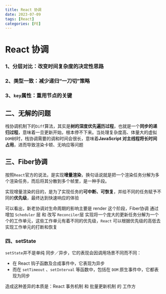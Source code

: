 ```yaml
---
title: React 协调
date: 2023-07-09
tags: [React]
categories: [FE]
---
```


# React 协调

### 1、分层对比：改变时间复杂度的决定性思路

### 2、类型一致：减少递归“一刀切”策略

### 3、`key`属性：重用节点的关键

## 二、无解的问题

栈协调机制下的`Diff`算法，其实是**树的深度优先遍历过程**，也就是一个**同步的递归过程**，意味着一旦更新开始，根本停不下来。当处理复杂度高、体量大的虚拟`DOM`树时，栈协调需要的调和时间会很长，意味着**JavaScript 对主线程将长时间占用**，进而导致渲染卡顿、无响应等问题

## 三、Fiber协调

按照`React`官方的说法，是实现**增量渲染**，换句话说就是把一个渲染任务分解为多个渲染任务，而后将其分散到多个帧里，是一种手段。

实现增量渲染的目的，是为了实现任务的**可中断、可恢复**，并给不同的任务赋予不同的**优先级**，最终达到快速响应的体验

可以看出，新老协调对生命周期的影响主要是 render 这个阶段，Fiber协调 通过增加 `Scheduler` 层 和 改写 `Reconciler`层 实现将一个庞大的更新任务分解为一个个的工作单元，这些工作单元有着不同的优先级，`React` 可以根据优先级的高低去实现工作单元的打断和恢复

### 四、setState

`setState`并不是单纯 同步／异步，它的表现会因调用场景不同而不同：

- 在 React 钩子函数及合成事件中，它表现为异步
- 而在 `setTimeout` 、`setInterval` 等函数中，包括在 `DOM` 原生事件中，它都表现为同步

造成这种差异的本质是：React 事务机制 和 批量更新机制 的 工作方